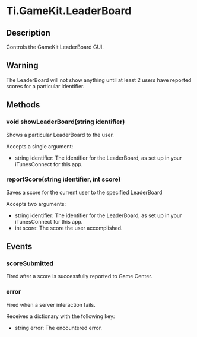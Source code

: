 # Ti.GameKit.LeaderBoard

## Description
Controls the GameKit LeaderBoard GUI.

## Warning
The LeaderBoard will not show anything until at least 2 users have reported scores for a particular identifier.

## Methods

### void showLeaderBoard(string identifier)
Shows a particular LeaderBoard to the user.

Accepts a single argument:

* string identifier: The identifier for the LeaderBoard, as set up in your iTunesConnect for this app.

### reportScore(string identifier, int score)
Saves a score for the current user to the specified LeaderBoard
                                                               
Accepts two arguments:

* string identifier: The identifier for the LeaderBoard, as set up in your iTunesConnect for this app.
* int score: The score the user accomplished.

## Events

### scoreSubmitted
Fired after a score is successfully reported to Game Center.

### error
Fired when a server interaction fails.
																											   
Receives a dictionary with the following key:

* string error: The encountered error.